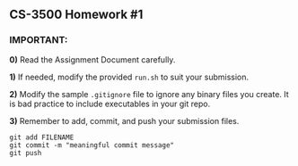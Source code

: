 ## CS-3500 Homework #1

### IMPORTANT:

**0)**
Read the Assignment Document carefully.

**1)**
If needed, modify the provided `run.sh` to suit your submission.

**2)**
Modify the sample `.gitignore` file to ignore any binary files you create.
It is bad practice to include executables in your git repo.

**3)**
Remember to add, commit, and push your submission files.

	git add FILENAME
	git commit -m "meaningful commit message"
	git push


